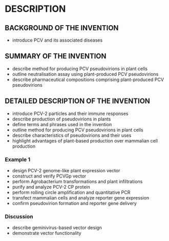 # DESCRIPTION

## BACKGROUND OF THE INVENTION

- introduce PCV and its associated diseases

## SUMMARY OF THE INVENTION

- describe method for producing PCV pseudovirions in plant cells
- outline neutralisation assay using plant-produced PCV pseudovirions
- describe pharmaceutical compositions comprising plant-produced PCV pseudovirions

## DETAILED DESCRIPTION OF THE INVENTION

- introduce PCV-2 particles and their immune responses
- describe production of pseudovirions in plants
- define terms and phrases used in the invention
- outline method for producing PCV pseudovirions in plant cells
- describe characteristics of pseudovirions and their uses
- highlight advantages of plant-based production over mammalian cell production

### Example 1

- design PCV-2 genome-like plant expression vector
- construct and verify PCVGp vector
- perform Agrobacterium transformations and plant infiltrations
- purify and analyze PCV-2 CP protein
- perform rolling circle amplification and quantitative PCR
- transfect mammalian cells and analyze reporter gene expression
- confirm pseudovirion formation and reporter gene delivery

### Discussion

- describe geminivirus-based vector design
- demonstrate vector functionality

